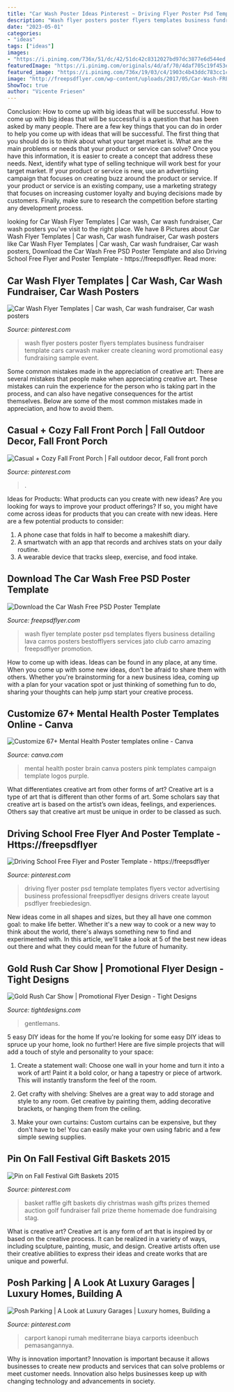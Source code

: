 ```yaml
---
title: "Car Wash Poster Ideas Pinterest ~ Driving Flyer Poster Psd Template Templates Flyers Vector Advertising Business Professional Freepsdflyer Designs Drivers Create Layout Psdflyer Freebiedesign"
description: "Wash flyer posters poster flyers templates business fundraiser template cars carwash maker create cleaning word promotional easy fundraising sample event"
date: "2023-05-01"
categories:
- "ideas"
tags: ["ideas"]
images:
- "https://i.pinimg.com/736x/51/dc/42/51dc42c8312027bd97dc3877e6d544ed.jpg"
featuredImage: "https://i.pinimg.com/originals/4d/af/70/4daf705c19f453e8385f2c93b8b89953.jpg"
featured_image: "https://i.pinimg.com/736x/19/03/c4/1903c4b43ddc783cc1ce8af2b3de4db6.jpg"
image: "http://freepsdflyer.com/wp-content/uploads/2017/05/Car-Wash-FREE-Poster-Template-FreePSDFlyer-com.jpg"
ShowToc: true
author: "Vicente Friesen"
---
```



Conclusion: How to come up with big ideas that will be successful.
How to come up with big ideas that will be successful is a question that has been asked by many people. There are a few key things that you can do in order to help you come up with ideas that will be successful. The first thing that you should do is to think about what your target market is. What are the main problems or needs that your product or service can solve? Once you have this information, it is easier to create a concept that address these needs. Next, identify what type of selling technique will work best for your target market. If your product or service is new, use an advertising campaign that focuses on creating buzz around the product or service. If your product or service is an existing company, use a marketing strategy that focuses on increasing customer loyalty and buying decisions made by customers. Finally, make sure to research the competition before starting any development process.

	

		
looking for Car Wash Flyer Templates | Car wash, Car wash fundraiser, Car wash posters you've visit to the right place. We have 8 Pictures about Car Wash Flyer Templates | Car wash, Car wash fundraiser, Car wash posters like Car Wash Flyer Templates | Car wash, Car wash fundraiser, Car wash posters, Download the Car Wash Free PSD Poster Template and also Driving School Free Flyer and Poster Template - https://freepsdflyer. Read more:
		
    
## Car Wash Flyer Templates | Car Wash, Car Wash Fundraiser, Car Wash Posters

<img loading=lazy src="https://i.pinimg.com/originals/4d/af/70/4daf705c19f453e8385f2c93b8b89953.jpg" onerror="this.onerror=null;this.src='https://tse2.mm.bing.net/th?id=OIP.Yht6xh3NwM-LbGw_sOXzbwAAAA&amp;pid=15.1';" alt="Car Wash Flyer Templates | Car wash, Car wash fundraiser, Car wash posters">

_Source: pinterest.com_

>wash flyer posters poster flyers templates business fundraiser template cars carwash maker create cleaning word promotional easy fundraising sample event. 

	

Some common mistakes made in the appreciation of creative art:
There are several mistakes that people make when appreciating creative art. These mistakes can ruin the experience for the person who is taking part in the process, and can also have negative consequences for the artist themselves. Below are some of the most common mistakes made in appreciation, and how to avoid them.

    
## Casual + Cozy Fall Front Porch | Fall Outdoor Decor, Fall Front Porch

<img loading=lazy src="https://i.pinimg.com/736x/2a/20/f8/2a20f8ea421e8bb6f754e51ffa8bc03d.jpg" onerror="this.onerror=null;this.src='https://tse3.mm.bing.net/th?id=OIP.PtmzTdtYaULSELN_V7p6igHaLH&amp;pid=15.1';" alt="Casual + Cozy Fall Front Porch | Fall outdoor decor, Fall front porch">

_Source: pinterest.com_

>. 

	

Ideas for Products: What products can you create with new ideas?
Are you looking for ways to improve your product offerings? If so, you might have come across ideas for products that you can create with new ideas. Here are a few potential products to consider: 
1. A phone case that folds in half to become a makeshift diary.
2. A smartwatch with an app that records and archives stats on your daily routine.
3. A wearable device that tracks sleep, exercise, and food intake.

    
## Download The Car Wash Free PSD Poster Template

<img loading=lazy src="http://freepsdflyer.com/wp-content/uploads/2017/05/Car-Wash-FREE-Poster-Template-FreePSDFlyer-com.jpg" onerror="this.onerror=null;this.src='https://tse1.mm.bing.net/th?id=OIP.4Yrufzr3q9ZUrSg8ZVdmXwHaLF&amp;pid=15.1';" alt="Download the Car Wash Free PSD Poster Template">

_Source: freepsdflyer.com_

>wash flyer template poster psd templates flyers business detailing lava carros posters bestofflyers services jato club carro amazing freepsdflyer promotion. 

	

How to come up with ideas.
Ideas can be found in any place, at any time. When you come up with some new ideas, don't be afraid to share them with others. Whether you're brainstorming for a new business idea, coming up with a plan for your vacation spot or just thinking of something fun to do, sharing your thoughts can help jump start your creative process.

    
## Customize 67+ Mental Health Poster Templates Online - Canva

<img loading=lazy src="https://marketplace.canva.com/MAC5ot4YjdU/1/0/thumbnail_large-5/canva-blue-pink-brain-mental-health-poster-MAC5ot4YjdU.jpg" onerror="this.onerror=null;this.src='https://tse3.mm.bing.net/th?id=OIP.ddLdlGInr5hT2g-ZZSGDNQAAAA&amp;pid=15.1';" alt="Customize 67+ Mental Health Poster templates online - Canva">

_Source: canva.com_

>mental health poster brain canva posters pink templates campaign template logos purple. 

	

What differentiates creative art from other forms of art?
Creative art is a type of art that is different than other forms of art. Some scholars say that creative art is based on the artist’s own ideas, feelings, and experiences. Others say that creative art must be unique in order to be classed as such.

    
## Driving School Free Flyer And Poster Template - Https://freepsdflyer

<img loading=lazy src="https://i.pinimg.com/736x/19/03/c4/1903c4b43ddc783cc1ce8af2b3de4db6.jpg" onerror="this.onerror=null;this.src='https://tse1.mm.bing.net/th?id=OIP.5UgnOUC_zGEoeygJmyc0bAHaKl&amp;pid=15.1';" alt="Driving School Free Flyer and Poster Template - https://freepsdflyer">

_Source: pinterest.com_

>driving flyer poster psd template templates flyers vector advertising business professional freepsdflyer designs drivers create layout psdflyer freebiedesign. 

	

New ideas come in all shapes and sizes, but they all have one common goal: to make life better. Whether it's a new way to cook or a new way to think about the world, there's always something new to find and experimented with. In this article, we'll take a look at 5 of the best new ideas out there and what they could mean for the future of humanity.

    
## Gold Rush Car Show | Promotional Flyer Design - Tight Designs

<img loading=lazy src="https://tightdesigns.com/web-graphic-design/wp-content/uploads/2011/04/flyer-22.jpg" onerror="this.onerror=null;this.src='https://tse1.mm.bing.net/th?id=OIP.CSdw3PUlqRh0dM7X2tQfUQHaLH&amp;pid=15.1';" alt="Gold Rush Car Show | Promotional Flyer Design - Tight Designs">

_Source: tightdesigns.com_

>gentlemans. 

	

5 easy DIY ideas for the home
If you're looking for some easy DIY ideas to spruce up your home, look no further! Here are five simple projects that will add a touch of style and personality to your space:
1. Create a statement wall: Choose one wall in your home and turn it into a work of art! Paint it a bold color, or hang a tapestry or piece of artwork. This will instantly transform the feel of the room.

2. Get crafty with shelving: Shelves are a great way to add storage and style to any room. Get creative by painting them, adding decorative brackets, or hanging them from the ceiling.

3. Make your own curtains: Custom curtains can be expensive, but they don't have to be! You can easily make your own using fabric and a few simple sewing supplies.


    
## Pin On Fall Festival Gift Baskets 2015

<img loading=lazy src="https://i.pinimg.com/736x/a3/1f/f9/a31ff96ff8c337ebfae146e737916f2a--diy-raffle-prizes-stag-and-doe-prizes-raffle-baskets.jpg" onerror="this.onerror=null;this.src='https://tse1.mm.bing.net/th?id=OIP.N462w5unaxcpmrndQLm1oAHaJ6&amp;pid=15.1';" alt="Pin on Fall Festival Gift Baskets 2015">

_Source: pinterest.com_

>basket raffle gift baskets diy christmas wash gifts prizes themed auction golf fundraiser fall prize theme homemade doe fundraising stag. 

	

What is creative art?
Creative art is any form of art that is inspired by or based on the creative process. It can be realized in a variety of ways, including sculpture, painting, music, and design. Creative artists often use their creative abilities to express their ideas and create works that are unique and powerful.

    
## Posh Parking | A Look At Luxury Garages | Luxury Homes, Building A

<img loading=lazy src="https://i.pinimg.com/736x/51/dc/42/51dc42c8312027bd97dc3877e6d544ed.jpg" onerror="this.onerror=null;this.src='https://tse4.mm.bing.net/th?id=OIP.UexPQ38qIObHaf1dJjM40wHaE8&amp;pid=15.1';" alt="Posh Parking | A Look at Luxury Garages | Luxury homes, Building a">

_Source: pinterest.com_

>carport kanopi rumah mediterrane biaya carports ideenbuch pemasangannya. 

	

Why is innovation important?
Innovation is important because it allows businesses to create new products and services that can solve problems or meet customer needs. Innovation also helps businesses keep up with changing technology and advancements in society.

